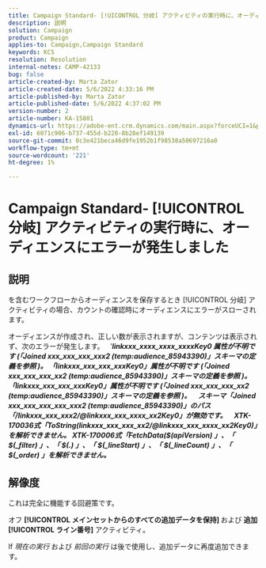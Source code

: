 ```yaml
---
title: Campaign Standard- [!UICONTROL 分岐] アクティビティの実行時に、オーディエンスにエラーが発生しました
description: 説明
solution: Campaign
product: Campaign
applies-to: Campaign,Campaign Standard
keywords: KCS
resolution: Resolution
internal-notes: CAMP-42133
bug: false
article-created-by: Marta Zator
article-created-date: 5/6/2022 4:33:16 PM
article-published-by: Marta Zator
article-published-date: 5/6/2022 4:37:02 PM
version-number: 2
article-number: KA-15801
dynamics-url: https://adobe-ent.crm.dynamics.com/main.aspx?forceUCI=1&pagetype=entityrecord&etn=knowledgearticle&id=286a3538-5acd-ec11-a7b5-6045bd00dbbc
exl-id: 6071c906-b737-455d-b220-8b28ef149139
source-git-commit: 0c3e421beca46d9fe1952b1f98538a50697216a0
workflow-type: tm+mt
source-wordcount: '221'
ht-degree: 1%

---
```


# Campaign Standard- [!UICONTROL 分岐] アクティビティの実行時に、オーディエンスにエラーが発生しました

## 説明


を含むワークフローからオーディエンスを保存するとき [!UICONTROL 分岐] アクティビティの場合、カウントの確認時にオーディエンスにエラーがスローされます。

オーディエンスが作成され、正しい数が表示されますが、コンテンツは表示されず、次のエラーが発生します。
 
*&#39;<b>linkxxx_xxxx_xxxx_xxxxKey0 属性が不明です (「Joined xxx_xxx_xxx_xxx2 (temp:audience_85943390)」スキーマの定義を参照 )。 「linkxxx_xxx_xxx_xxxKey0」属性が不明です (「Joined xxx_xxx_xxx_xx2 (temp:audience_85943390)」スキーマの定義を参照 )。 「linkxxx_xxx_xxx_xxxKey0」属性が不明です (「Joined xxx_xxx_xxx_xx2 (temp:audience_85943390)」スキーマの定義を参照 )。</b>*
 <b>__</b> 
<b>*スキーマ「Joined xxx_xxx_xxx_xxx_xxx2 (temp:audience_85943390)」のパス「/linkxxx_xxx_xxx2/@linkxxx_xxx_xxxx_xx2Key0」が無効です。</b>*
 <b>__</b> 
<b>*XTK-170036式「ToString(linkxxx_xxx_xxx_xx2/@linkxxx_xxx_xxxx_xx2Key0)」を解析できません。 XTK-170006式「FetchData($(apiVersion) 」、「 $(_filter) 」、「 $(.) 」、「 $(_lineStart) 」、「 $(_lineCount) 」、「 $(_order) 」を解析できません。</b>*


## 解像度


これは完全に機能する回避策です。

オフ <b>[!UICONTROL メインセットからのすべての追加データを保持] </b>および <b>追加 [!UICONTROL ライン番号]</b> アクティビティ。

If *現在の実行* および *前回の実行* は後で使用し、追加データに再度追加できます。

